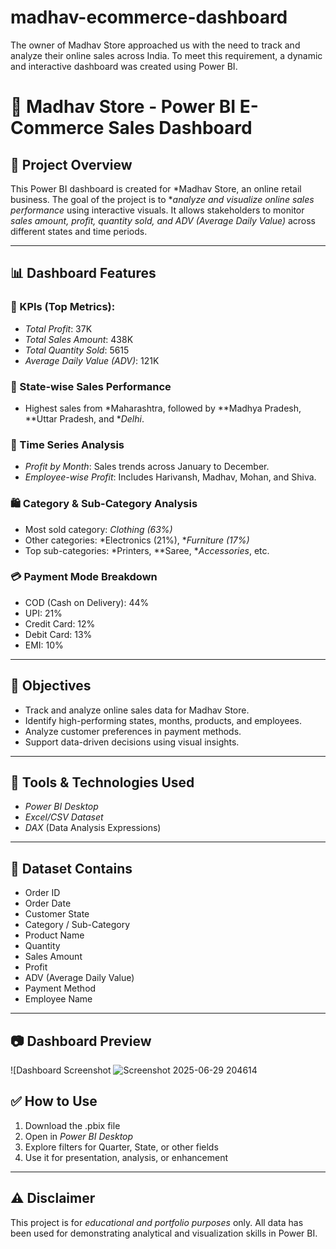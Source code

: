 # madhav-ecommerce-dashboard
The owner of Madhav Store approached us with the need to track and analyze their online sales across India. To meet this requirement, a dynamic and interactive dashboard was created using Power BI.


# 🛒 Madhav Store - Power BI E-Commerce Sales Dashboard

## 📌 Project Overview
This Power BI dashboard is created for *Madhav Store, an online retail business. The goal of the project is to **analyze and visualize online sales performance* using interactive visuals. It allows stakeholders to monitor *sales amount, profit, quantity sold, and ADV (Average Daily Value)* across different states and time periods.

---

## 📊 Dashboard Features

### 🔢 KPIs (Top Metrics):
- *Total Profit*: 37K
- *Total Sales Amount*: 438K
- *Total Quantity Sold*: 5615
- *Average Daily Value (ADV)*: 121K

### 📍 State-wise Sales Performance
- Highest sales from *Maharashtra, followed by **Madhya Pradesh, **Uttar Pradesh, and **Delhi*.

### 📅 Time Series Analysis
- *Profit by Month*: Sales trends across January to December.
- *Employee-wise Profit*: Includes Harivansh, Madhav, Mohan, and Shiva.

### 🛍 Category & Sub-Category Analysis
- Most sold category: *Clothing (63%)*
- Other categories: *Electronics (21%), **Furniture (17%)*
- Top sub-categories: *Printers, **Saree, **Accessories*, etc.

### 💳 Payment Mode Breakdown
- COD (Cash on Delivery): 44%
- UPI: 21%
- Credit Card: 12%
- Debit Card: 13%
- EMI: 10%

---

## 🎯 Objectives
- Track and analyze online sales data for Madhav Store.
- Identify high-performing states, months, products, and employees.
- Analyze customer preferences in payment methods.
- Support data-driven decisions using visual insights.

---

## 🧰 Tools & Technologies Used
- *Power BI Desktop*
- *Excel/CSV Dataset*
- *DAX* (Data Analysis Expressions)

---

## 📁 Dataset Contains
- Order ID
- Order Date
- Customer State
- Category / Sub-Category
- Product Name
- Quantity
- Sales Amount
- Profit
- ADV (Average Daily Value)
- Payment Method
- Employee Name

---

## 📷 Dashboard Preview

![Dashboard Screenshot ![Screenshot 2025-06-29 204614](https://github.com/user-attachments/assets/913e0402-aa97-4c19-8862-f887faa32f2e)

## ✅ How to Use
1. Download the .pbix file
2. Open in *Power BI Desktop*
3. Explore filters for Quarter, State, or other fields
4. Use it for presentation, analysis, or enhancement

---

## ⚠ Disclaimer
This project is for *educational and portfolio purposes* only. All data has been used for demonstrating analytical and visualization skills in Power BI.
